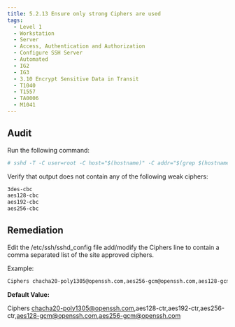 ```yaml
---
title: 5.2.13 Ensure only strong Ciphers are used
tags:
  - Level 1
  - Workstation
  - Server
  - Access, Authentication and Authorization
  - Configure SSH Server
  - Automated
  - IG2
  - IG3
  - 3.10 Encrypt Sensitive Data in Transit
  - T1040
  - T1557
  - TA0006
  - M1041
---
```


## Audit
Run the following command:
```bash
# sshd -T -C user=root -C host="$(hostname)" -C addr="$(grep $(hostname) /etc/hosts | awk '{print $1}')" | grep ciphers
```

Verify that output does not contain any of the following weak ciphers:
```bash
3des-cbc
aes128-cbc
aes192-cbc
aes256-cbc
```

## Remediation
Edit the /etc/ssh/sshd_config file add/modify the Ciphers line to contain a comma separated list of the site approved ciphers.

Example:
```bash
Ciphers chacha20-poly1305@openssh.com,aes256-gcm@openssh.com,aes128-gcm@openssh.com,aes256-ctr,aes192-ctr,aes128-ctr
```

**Default Value:**

Ciphers chacha20-poly1305@openssh.com,aes128-ctr,aes192-ctr,aes256-ctr,aes128-gcm@openssh.com,aes256-gcm@openssh.com

